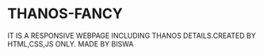 # THANOS-FANCY
IT IS A RESPONSIVE WEBPAGE INCLUDING THANOS DETAILS.CREATED BY HTML,CSS,JS ONLY.
MADE BY BISWA
